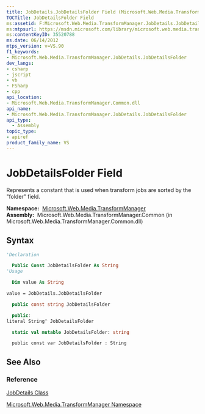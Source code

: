 ```yaml
---
title: JobDetails.JobDetailsFolder Field (Microsoft.Web.Media.TransformManager)
TOCTitle: JobDetailsFolder Field
ms:assetid: F:Microsoft.Web.Media.TransformManager.JobDetails.JobDetailsFolder
ms:mtpsurl: https://msdn.microsoft.com/library/microsoft.web.media.transformmanager.jobdetails.jobdetailsfolder(v=VS.90)
ms:contentKeyID: 35520788
ms.date: 06/14/2012
mtps_version: v=VS.90
f1_keywords:
- Microsoft.Web.Media.TransformManager.JobDetails.JobDetailsFolder
dev_langs:
- csharp
- jscript
- vb
- FSharp
- cpp
api_location:
- Microsoft.Web.Media.TransformManager.Common.dll
api_name:
- Microsoft.Web.Media.TransformManager.JobDetails.JobDetailsFolder
api_type:
  - Assembly
topic_type:
- apiref
product_family_name: VS
---
```


# JobDetailsFolder Field

Represents a constant that is used when transform jobs are sorted by the "folder" field.

**Namespace:**  [Microsoft.Web.Media.TransformManager](microsoft-web-media-transformmanager-namespace.md)  
**Assembly:**  Microsoft.Web.Media.TransformManager.Common (in Microsoft.Web.Media.TransformManager.Common.dll)

## Syntax

```vb
'Declaration

  Public Const JobDetailsFolder As String
'Usage

  Dim value As String

value = JobDetails.JobDetailsFolder
```

```csharp
  public const string JobDetailsFolder
```

```cpp
  public:
literal String^ JobDetailsFolder
```

``` fsharp
  static val mutable JobDetailsFolder: string
```

```jscript
  public const var JobDetailsFolder : String
```

## See Also

### Reference

[JobDetails Class](jobdetails-class-microsoft-web-media-transformmanager.md)

[Microsoft.Web.Media.TransformManager Namespace](microsoft-web-media-transformmanager-namespace.md)

